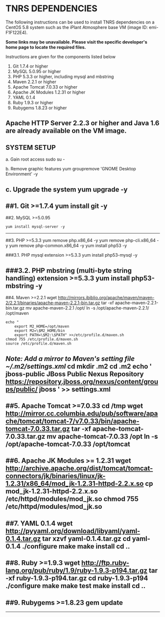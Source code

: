 TNRS DEPENDENCIES
=================
The following instructions can be used to install TNRS dependencies on a CentOS 5.8 system such as the iPlant Atmosphere base VM (image ID: emi-F1F122E4). 


**Some links may be unavailable. Please visit the specific developer's home page to locate the required files.**

Instructions are given for the components listed below
1.	Git 1.7.4 or higher
2.	MySQL 5.0.95 or higher
3.	PHP 5.3.3 or higher, including mysql and mbstring
4.	Maven 2.2.1 or higher
5.	Apache Tomcat 7.0.33 or higher
6.	Apache JK Modules 1.2.31 or higher
7.	YAML 0.1.4
8.	Ruby 1.9.3 or higher
9.	Rubygems 1.8.23 or higher

Apache HTTP Server 2.2.3 or higher and Java 1.6 are already available on the VM image.
---

SYSTEM SETUP
------------
a.	  Gain root access
	sudo su -

b.	  Remove graphic features
	yum groupremove 'GNOME Desktop Environment' -y
	
c.	  Upgrade the system
yum upgrade -y
---

##1. Git >=1.7.4
	yum install git -y
---

##2. MySQL >=5.0.95

	yum install mysql-server -y
---

##3. PHP >=5.3.3
	yum remove php.x86_64 -y
	yum remove php-cli.x86_64 -y
	yum remove php-common.x86_64 -y
	yum install php53 -y

###3.1. PHP mysql extension >=5.3.3
	yum install php53-mysql -y

###3.2. PHP mbstring (multi-byte string handling) extension >=5.3.3
	yum install php53-mbstring -y
---

##4. Maven >=2.2.1
	wget http://mirrors.ibiblio.org/apache/maven/maven-2/2.2.1/binaries/apache-maven-2.2.1-bin.tar.gz
	tar -xf apache-maven-2.2.1-bin.tar.gz
	mv apache-maven-2.2.1 /opt/
	ln -s /opt/apache-maven-2.2.1/ /opt/maven

	echo "
		export M2_HOME=/opt/maven
		export M2=\$M2_HOME/bin
		export PATH=\$M2:\$PATH" >>/etc/profile.d/maven.sh
	chmod 755 /etc/profile.d/maven.sh
	source /etc/profile.d/maven.sh

*Note: Add a mirror to Maven's setting file ~/.m2/settings.xml*
	cd
	mkdir .m2
	cd .m2
	echo '<settings xmlns="http://maven.apache.org/SETTINGS/1.1.0" xmlns:xsi="http://www.w3.org/2001/XMLSchema-instance" xsi:schemaLocation="http:// maven.apache.org/SETTINGS/1.1.0 http://maven.apache.org/xsd/settings-1.1.0.xsd">
		   <mirrors>
    	       <mirror>
                   <id>jboss-public</id>
                   <name>JBoss Public Nexus Repository</name>
                   <url>https://repository.jboss.org/nexus/content/groups/public/</url>
                   <mirrorOf>jboss</mirrorOf>
         	  </mirror>
		   </mirrors>
	</settings>
	' >> settings.xml
---

##5. Apache Tomcat >=7.0.33
	cd /tmp
	wget http://mirror.cc.columbia.edu/pub/software/apache/tomcat/tomcat-7/v7.0.33/bin/apache-tomcat-7.0.33.tar.gz
	tar -xf apache-tomcat-7.0.33.tar.gz
	mv apache-tomcat-7.0.33 /opt
	ln -s /opt/apache-tomcat-7.0.33 /opt/tomcat
---

##6. Apache JK Modules >= 1.2.31
	wget http://archive.apache.org/dist/tomcat/tomcat-connectors/jk/binaries/linux/jk-1.2.31/x86_64/mod_jk-1.2.31-httpd-2.2.x.so
	cp mod_jk-1.2.31-httpd-2.2.x.so /etc/httpd/modules/mod_jk.so
	chmod 755 /etc/httpd/modules/mod_jk.so
---

##7. YAML 0.1.4
	wget http://pyyaml.org/download/libyaml/yaml-0.1.4.tar.gz
	tar xzvf yaml-0.1.4.tar.gz
	cd yaml-0.1.4
	./configure
	make
	make install
	cd ..
---

##8. Ruby >=1.9.3
	wget http://ftp.ruby-lang.org/pub/ruby/1.9/ruby-1.9.3-p194.tar.gz
	tar -xf ruby-1.9.3-p194.tar.gz
	cd ruby-1.9.3-p194
	./configure
	make
	make test
	make install
	cd ..
---

##9. Rubygems >=1.8.23
	gem update
---
---